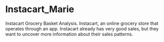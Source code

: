 # Instacart_Marie
Instacart Grocery Basket Analysis. Instacart, an online grocery store that operates through an app. Instacart already has very good sales, but they want to uncover more information about their sales patterns. 
